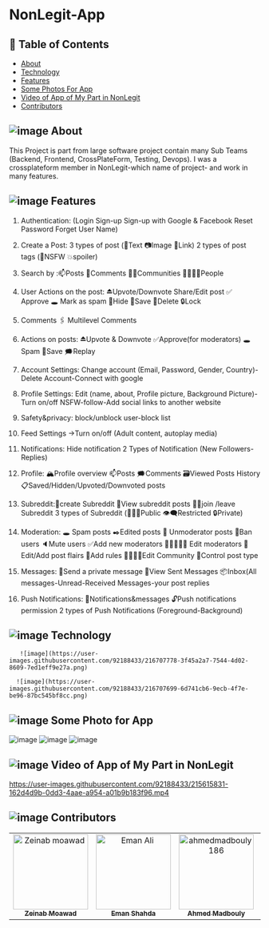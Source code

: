 # NonLegit-App
## 📝 Table of Contents

- [About](#about)
- [Technology](#technology)
- [Features](#features)
- [Some Photos For App](#photos)
- [Video of App of My Part in NonLegit](#video)
- [Contributors](#contributors)

## ![image](https://user-images.githubusercontent.com/92188433/216702887-98bbfe3f-8eda-4939-b895-b4f450d5ac39.png) About <a name = "about"></a>
This Project is part from large software project contain many Sub Teams (Backend, Frontend, CrossPlateForm, Testing, Devops). I was a crossplateform member in NonLegit-which name of project- and work in many features.

## ![image](https://user-images.githubusercontent.com/92188433/216706596-02466adc-49b0-4025-9b25-39e00138adec.png) Features <a name = "features"></a>
1. Authentication: (Login Sign-up Sign-up with Google & Facebook Reset Password Forget User Name)

2. Create a Post: 3 types of post (📝Text 📷Image 📎Link)
2 types of post tags (🔞NSFW 💥spoiler)

3. Search by :📫Posts 💭Comments 👨‍👧Communities 👨‍👨‍👦‍👦People

4. User Actions on the post: ⏏Upvote/Downvote Share/Edit post ✅ Approve 🕳 Mark as spam 🙈Hide 🔱Save 🚫Delete 🔒Lock

5. Comments
🖇 Multilevel Comments

6. Actions on posts: ⏏Upvote & Downvote ✅Approve(for moderators) 🕳Spam 🔱Save 🗯Replay

7. Account Settings: Change account (Email, Password, Gender, Country)-Delete Account-Connect with google

8. Profile Settings: Edit (name, about, Profile picture, Background Picture)-Turn on/off NSFW-follow-Add social links to another website

9. Safety&privacy: block/unblock user-block list

10. Feed Settings
→Turn on/off (Adult content, autoplay media)

11. Notifications: Hide notification
2 Types of Notification (New Followers-Replies)

12. Profile: 🏔Profile overview 📫Posts 🗯Comments 🗃Viewed Posts History 📋Saved/Hidden/Upvoted/Downvoted posts

13. Subreddit:🔰create Subreddit 👀View subreddit posts 🤜🏼join /leave Subreddit
3 types of Subreddit (👷🏼‍♂️Public 👁‍🗨Restricted 🔒Private)

14. Moderation: 🕳 Spam posts ✒Edited posts
💈 Unmoderator posts 🚫Ban users 🔈Mute users ✅Add new moderators 👨🏽‍🤝‍👨🏻 Edit moderators 🎨Edit/Add post flairs 🚧Add rules 👨‍👨‍👦‍👦Edit Community 💭Control post type

15. Messages: 📩Send a private message 📮View Sent Messages 📦Inbox(All messages-Unread-Received Messages-your post replies

16. Push Notifications: 💌Notifications&messages
🔓Push notifications permission
2 types of Push Notifications (Foreground-Background)


## ![image](https://user-images.githubusercontent.com/92188433/216702751-f4e05685-424b-4687-98d2-7b18899080db.png) Technology <a name = "Technology"></a>
<!-- <table>
  <tr>
     <td align="center"> -->
       ![image](https://user-images.githubusercontent.com/92188433/216707778-3f45a2a7-7544-4d02-8609-7ed1eff9e27a.png)
<!--     </td> -->
    
<!--    <td align="center"> -->
      ![image](https://user-images.githubusercontent.com/92188433/216707699-6d741cb6-9ecb-4f7e-be96-87bc545bf8cc.png)
<!--     </td>    
  </tr>
  </table> -->


## ![image](https://user-images.githubusercontent.com/92188433/216702206-de6a2fcb-5d51-499c-bfd4-d41b5fd535e2.png) Some Photo for App <a name = "photos"></a>
![image](https://user-images.githubusercontent.com/92188433/215614959-7fa9690d-aae4-4862-95e1-77f1ef55f773.png)
![image](https://user-images.githubusercontent.com/92188433/215615139-71663c0f-382a-45ef-88a1-359c6acc79b7.png)
![image](https://user-images.githubusercontent.com/92188433/215615191-03108b13-b8a7-4f45-8a10-e4e0462833d7.png)

##  ![image](https://user-images.githubusercontent.com/92188433/216702368-a9db587c-02c9-4f92-9716-828ff18a544e.png) Video of App of My Part in NonLegit <a name = "video"></a>
https://user-images.githubusercontent.com/92188433/215615831-162d4d9b-0dd3-4aae-a954-a01b9b183f96.mp4

## ![image](https://user-images.githubusercontent.com/92188433/216702535-78dc137f-5365-4a74-b1f3-a9dfe4aecde7.png) Contributors
<table>
  <tr>
     <td align="center">
    <a href="https://github.com/zeinabmoawad" target="_black">
    <img src="https://avatars.githubusercontent.com/u/92188433?v=4" width="150px;" alt="Zeinab moawad"/>
    <br />
    <sub><b>Zeinab Moawad</b></sub></a>
    </td>
    
   <td align="center">
    <a href="https://github.com/emanshahda" target="_black">
    <img src="https://avatars.githubusercontent.com/u/89708797?v=4" width="150px;" alt="Eman Ali"/>
    <br />
    <sub><b>Eman Shahda</b></sub></a>
    </td>
    
   <td align="center">
    <a href="https://github.com/ahmedmadbouly186" target="_black">
    <img src="https://avatars.githubusercontent.com/u/66012617?v=4" width="150px;"  alt="ahmedmadbouly186"/>
    <br />
    <sub><b>Ahmed Madbouly</b></sub></a>
    </td>
    
   <td align="center">
    <a href="https://github.com/belfooz" target="_black">
    <img src="https://avatars.githubusercontent.com/u/99263226?v=4" width="150px;" alt="Ahmed Fawzy"/>
    <br />
    <sub><b>Ahmed Fawzy</b></sub></a>
    </td>
    
   <td align="center">
    <a href="https://github.com/Amr146" target="_black">
    <img src="https://avatars.githubusercontent.com/u/76057767?v=4" width="150px;" alt="Amr146"/>
    <br />
    <sub><b>Amr</b></sub></a>
    </td>
    
  </tr>
  </table>
